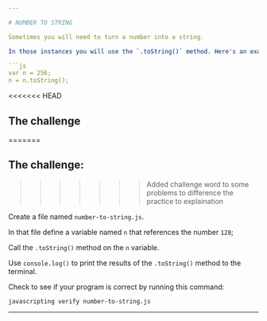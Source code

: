 ```yaml
---

# NUMBER TO STRING

Sometimes you will need to turn a number into a string.

In those instances you will use the `.toString()` method. Here's an example:

```js
var n = 256;
n = n.toString();
```

<<<<<<< HEAD
## The challenge
=======
## The challenge:
>>>>>>> Added challenge word to some problems to difference the practice to explaination

Create a file named `number-to-string.js`.

In that file define a variable named `n` that references the number `128`;

Call the `.toString()` method on the `n` variable.

Use `console.log()` to print the results of the `.toString()` method to the terminal.

Check to see if your program is correct by running this command:

`javascripting verify number-to-string.js`

---
```

